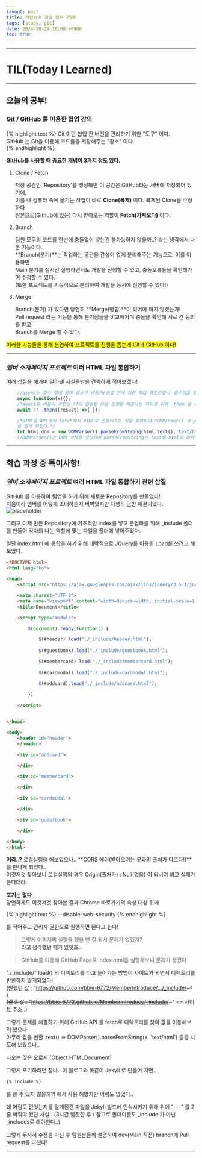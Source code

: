 ```yaml
---
layout: post
title: 게임서버 개발 캠프 2일차
tags: [study, git]
date: 2024-10-29 18:00 +0900
toc: true
---
```


---

# TIL(Today I Learned)

---

## 오늘의 공부!

### Git / GitHub 를 이용한 협업 강의

{% highlight text %}
 Git 이란 협업 간 버전을 관리하기 위한 "도구" 이다.  
 GitHub 는 Git을 이용해 코드들을 저장해주는 "장소" 이다.  
{% endhighlight %}

**GitHub를 사용할 때 중요한 개념이 3가지 정도 있다.**
  
1. Clone / Fetch
  
    저장 공간인 'Repository'를 생성하면 이 공간은 GitHub라는 서버에 저장되어 있기에,  
    이를 내 컴퓨터 속에 옮기는 작업이 바로 **Clone(복제)** 이다. 복제된 Clone을 수정하다  
    원본으로(Github에 있는) 다시 받아오는 역할이 **Fetch(가져오다)** 이다.
  
2. Branch 
  
    팀원 모두의 코드를 한번에 충돌없이 넣는건 불가능하지 않을까..? 라는 생각에서 나온 기능이다.  
    **Branch(분기)**는 작업하는 공간을 간섭이 없게 분리해주는 기능으로, 이를 이용하면  
    Main 분기를 실시간 실행하면서도 개발을 진행할 수 있고, 충돌오류들을 확인해가며 수정할 수 있다.  
    (또한 프로젝트를 기능적으로 분리하여 개발을 동시에 진행할 수 있다!)  
  
3. Merge 
  
    Branch(분기) 가 있다면 당연히 **Merge(병합)**이 있어야 하지 않겠는가!  
    Pull request 라는 기능을 통해 분기점들을 비교해가며 충돌을 확인해 서로 간 동의를 받고  
    Branch를 Merge 할 수 있다.
  
<mark>이러한 기능들을 통해 분업하여 프로젝트를 진행을 돕는게 Git과 GitHub 이다!</mark>  
  
---

### *멤버 소개페이지 프로젝트* 여러 HTML 파일 통합하기
  
여러 삽질을 해가며 알아낸 사실들만을 간략하게 적어보겠다!
  
```jsx
    //async는 함수 앞에 붙여 함수가 비동기(완료 전에 다른 작업 해도되요~) 함수임을 알려준다.
    async function(x){};
    /*await은 비동기 작업인 ??이 완료된 다음 실행을 해준다는 의미로 뒤에 .then 을 사용해 좀 더 복잡한 작업을 할 수도 있다.*/
    await ?? .then((result) =>{ });

    /*HTML을 API에서 fetch해서 HTML로 만들어주는 식을 찾아보며 DOMParser() 와 paraseFromString()
    을 알게 되었다.*/
    let html_dom = new DOMParser().parseFromString(html.text(),'text/html');
    //DOMParser()는 DOM 객체를 생성하며 parseFromString은 text를 html로 바꿔주는 역할이다.
```



---

## 학습 과정 중 특이사항!

### *멤버 소개페이지 프로젝트* 여러 HTML 파일 통합하기 관련 삽질

GitHub 를 이용하여 팀업을 하기 위해 새로운 Repository를 만들었다!  
처음이라 멤버를 어떻게 초대하는지 버벅였지만 다행히 금방 해결되었다.
![placeholder](https://github.com/user-attachments/assets/8cd23e15-a979-4f81-85ed-bb77f603164c "Medium example image")  
  
그리고 이제 만든 Repository에 기초적인 index를 넣고 분업화를 위해 _include 폴더를 만들어
각자의 나눈 역할에 맞는 파일을 폴더에 넣어주었다.  
  
일단 index.html 에 통합을 하기 위해 대략적으로 JQuery를 이용한 Load를 쓰려고 해보았다.

```html
<!DOCTYPE html>
<html lang="ko">
    
<head>
    <script src="https://ajax.googleapis.com/ajax/libs/jquery/3.5.1/jquery.min.js"></script>

    <meta charset="UTF-8">
    <meta name="viewport" content="width=device-width, initial-scale=1.0">
    <title>Document</title>

    <script type="module">

        $(document).ready(function() {

            $(#header).load("./_include/header.html");
           
            $(#guestbook).load("./_include/guestbook.html");

            $(#membercard).load("./_include/membercard.html");
            
            $(#cardmodal).load("./_include/cardmodal.html");

            $(#addcard).load("./_include/addcard.html");
            
        })

    </script>


</head>

<body>
    <header id="header">
    </header>

    <div id="addcard">

    </div>

    <div id="membercard">

    </div>

    <div id="cardmodal">

    </div>

    <div id="guestbook">

    </div>

</body>
</html>
```

**어라..?**
로컬실행을 해보았으나.. **CORS 에러(받아오려는 곳과의 출처가 다르다!)**를 만나게 되었다..  
이것저것 찾아보니 로컬실행의 경우 Origin(출처가) : Null(없음) 이 되버려 비교 실패가 뜬다더라..  
  
**포기는 없다**  
당연하게도 이것저것 찾아본 결과 Chrome 바로가기의 속성 대상 뒤에

{% highlight text %}
--disable-web-security
{% endhighlight %}

를 적어주고 관리자 권한으로 실행하면 된다고 한다!  
  
> 그렇게 어찌저찌 실행을 했을 땐 잘 되서 문제가 없겠지?  
**라고 생각했던 때가 있엇죠..**  
  
> GitHub를 이용해 GitHub Page로 index.html을 실행해보니 문제가 생겼다

"./_include/" load() 의 디렉토리를 타고 들어가는 방법이 사이트가 되면서 디렉토리를 반환하지 않게되었다!  
(원했던 값 : "https://github.com/bbie-6772/MemberIntroduce/.../_include/~~~" )  
(결괏 값 : "https://bbie-6772.github.io/MemberIntroduce/_include/~~~" <= 사이트 주소..)  
  
그렇게 문제를 해결하기 위해 GitHub API 를 fetch로 디렉토리를 찾아 값을 이용해보려 했으나..  
아무리 값을 변환 .text() => DOMParser().parseFromString(x, 'text/html') 등등 시도해 보았으나..
  
나오는 값은 오로지  <span>[Object HTMLDocument]</span>  
  
그렇게 포기하려던 찰나.. 이 블로그와 똑같이 Jekyll 로 만들어 지면..

```html
{% include %}
```

를 쓸 수 있지 않을까?! 해서 사용 해봤지만 어림도 없었다.. 
  
왜 어림도 없엇는지를 알게된건 파일을 Jekyll 빌드에 인식시키기 위해 위에 "---" 를 2줄 써줘야 됬단 사실.. (3시간 뻘짓한 후 / 참고로 폴더이름도 _include 가 아닌 _includes로 해야한다..)  
  
그렇게 무사히 수정을 마친 후 팀원분들께 설명하여 dev(Main 직전) branch에 Pull request를 마쳤다!

---
